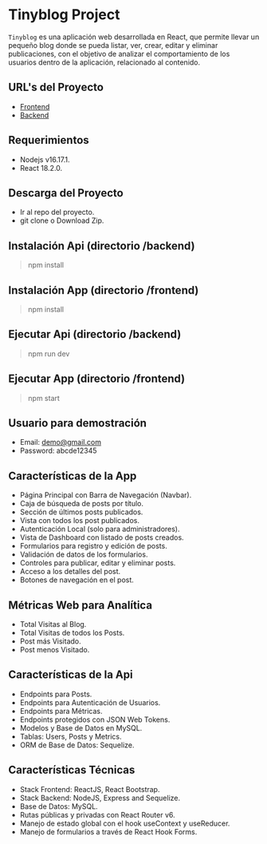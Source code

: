 # Tinyblog Project

`Tinyblog` es una aplicación web desarrollada en React, que permite llevar un pequeño blog donde se pueda listar, ver, crear, editar y eliminar publicaciones, con el objetivo de analizar el comportamiento de los usuarios dentro de la aplicación, relacionado al contenido.

## URL's del Proyecto

- [Frontend](https://tinyblog-njca.netlify.app/)
- [Backend](https://tinyblog-api-production.up.railway.app/)

## Requerimientos

- Nodejs v16.17.1.
- React 18.2.0.

## Descarga del Proyecto

- Ir al repo del proyecto.
- git clone o Download Zip.

## Instalación Api (directorio /backend)

> npm install

## Instalación App (directorio /frontend)

> npm install

## Ejecutar Api (directorio /backend)

> npm run dev

## Ejecutar App (directorio /frontend)

> npm start

## Usuario para demostración

- Email: demo@gmail.com
- Password: abcde12345

## Características de la App

- Página Principal con Barra de Navegación (Navbar).
- Caja de búsqueda de posts por título.
- Sección de últimos posts publicados.
- Vista con todos los post publicados.
- Autenticación Local (solo para administradores).
- Vista de Dashboard con listado de posts creados.
- Formularios para registro y edición de posts.
- Validación de datos de los formularios.
- Controles para publicar, editar y eliminar posts.
- Acceso a los detalles del post.
- Botones de navegación en el post.

## Métricas Web para Analítica

- Total Visitas al Blog.
- Total Visitas de todos los Posts.
- Post más Visitado.
- Post menos Visitado.

## Características de la Api

- Endpoints para Posts.
- Endpoints para Autenticación de Usuarios.
- Endpoints para Métricas.
- Endpoints protegidos con JSON Web Tokens.
- Modelos y Base de Datos en MySQL.
- Tablas: Users, Posts y Metrics.
- ORM de Base de Datos: Sequelize.

## Características Técnicas

- Stack Frontend: ReactJS, React Bootstrap.
- Stack Backend: NodeJS, Express and Sequelize.
- Base de Datos: MySQL.
- Rutas públicas y privadas con React Router v6.
- Manejo de estado global con el hook useContext y useReducer.
- Manejo de formularios a través de React Hook Forms.
